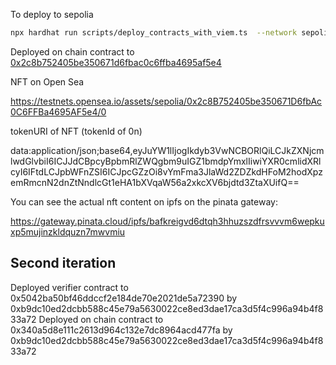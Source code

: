 To deploy to sepolia

```sh
npx hardhat run scripts/deploy_contracts_with_viem.ts  --network sepolia 
```

Deployed on chain contract to [0x2c8b752405be350671d6fbac0c6ffba4695af5e4](https://sepolia.etherscan.io/address/0x2c8b752405be350671d6fbac0c6ffba4695af5e4)



NFT on Open Sea

https://testnets.opensea.io/assets/sepolia/0x2c8B752405be350671D6fbAc0C6FFBa4695AF5e4/0

tokenURI of NFT (tokenId of 0n)

data:application/json;base64,eyJuYW1lIjogIkdyb3VwNCBORlQiLCJkZXNjcmlwdGlvbiI6ICJJdCBpcyBpbmRlZWQgbm9uIGZ1bmdpYmxlIiwiYXR0cmlidXRlcyI6IFtdLCJpbWFnZSI6ICJpcGZzOi8vYmFma3JlaWd2ZDZkdHFoM2hodXpzemRmcnN2dnZtNndlcGt1eHA1bXVqaW56a2xkcXV6bjdtd3ZtaXUifQ==

You can see the actual nft content on ipfs on the pinata gateway:

https://gateway.pinata.cloud/ipfs/bafkreigvd6dtqh3hhuzszdfrsvvvm6wepkuxp5mujinzkldquzn7mwvmiu



## Second iteration

Deployed verifier contract to 0x5042ba50bf46ddccf2e184de70e2021de5a72390 by 0xb9dc10ed2dcbb588c45e79a5630022ce8ed3dae17ca3d5f4c996a94b4f833a72
Deployed on chain contract to 0x340a5d8e111c2613d964c132e7dc8964acd477fa by 0xb9dc10ed2dcbb588c45e79a5630022ce8ed3dae17ca3d5f4c996a94b4f833a72

